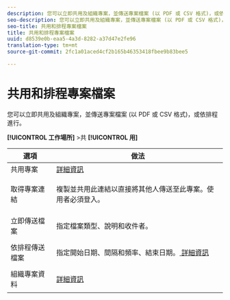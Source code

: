 ```yaml
---
description: 您可以立即共用及組織專案，並傳送專案檔案 (以 PDF 或 CSV 格式)，或依排程進行。
seo-description: 您可以立即共用及組織專案，並傳送專案檔案 (以 PDF 或 CSV 格式)，或依排程進行。
seo-title: 共用和排程專案檔案
title: 共用和排程專案檔案
uuid: d8539e0b-eaa5-4a3d-8282-a37d47e2fe96
translation-type: tm+mt
source-git-commit: 2fc1a01aced4cf2b165b46353418fbee9b83bee5

---
```



# 共用和排程專案檔案

您可以立即共用及組織專案，並傳送專案檔案 (以 PDF 或 CSV 格式)，或依排程進行。

**[!UICONTROL 工作場所]** &gt;共 **[!UICONTROL 用]**

<table id="table_5104A6D817E94A268BBDD47C5C8BB26E"> 
 <thead> 
  <tr> 
   <th colname="col1" class="entry"> 選項 </th> 
   <th colname="col2" class="entry"> 做法 </th> 
  </tr>
 </thead>
 <tbody> 
  <tr> 
   <td colname="col1"> 共用專案 </td> 
   <td colname="col2"><a href="/help/analyze/analysis-workspace/curate-share/curate.md"  > 詳細資訊</a> </td> 
  </tr> 
  <tr> 
   <td colname="col1"> 取得專案連結 </td> 
   <td colname="col2"> <p>複製並共用此連結以直接將其他人傳送至此專案。使用者必須登入。 </p> </td> 
  </tr> 
  <tr> 
   <td colname="col1"> 立即傳送檔案 </td> 
   <td colname="col2"> <p>指定檔案類型、說明和收件者。 </p> </td> 
  </tr> 
  <tr> 
   <td colname="col1"> 依排程傳送檔案 </td> 
   <td colname="col2"> <p>指定開始日期、間隔和頻率、結束日期。<a href="/help/analyze/analysis-workspace/curate-share/schedule-projects.md"  > 詳細資訊</a> </p> </td> 
  </tr> 
  <tr> 
   <td colname="col1"> 組織專案資料 </td> 
   <td colname="col2"> <p><a href="/help/analyze/analysis-workspace/curate-share/curate.md"  > 詳細資訊</a> </p> </td> 
  </tr> 
 </tbody> 
</table>

